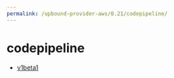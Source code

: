 ```yaml
---
permalink: /upbound-provider-aws/0.21/codepipeline/
---
```


# codepipeline



* [v1beta1](v1beta1/index.md)